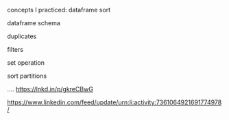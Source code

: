 concepts I practiced:
dataframe sort

dataframe schema

duplicates

filters

set operation

sort partitions


....
https://lnkd.in/p/gkreCBwG

https://www.linkedin.com/feed/update/urn:li:activity:7361064921691774978/
